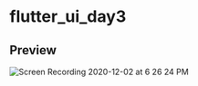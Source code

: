 # flutter_ui_day3

## Preview

![Screen Recording 2020-12-02 at 6 26 24 PM](https://user-images.githubusercontent.com/64217477/100877015-34e0ff00-34ce-11eb-9ec1-bb4f5b2bd5d5.gif)
